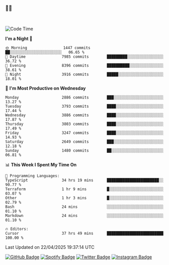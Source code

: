 ### 🤙🍺

<!-- <a href="https://github-readme-stats.vercel.app/api?username=hzak2xx&count_private=true&show_icons=true&theme=dracula">
  <img align="center" src="https://github-readme-stats.vercel.app/api?username=hzak2xx&count_private=true&show_icons=true&theme=dracula" />
</a>
</br> -->
</br>

<!--START_SECTION:waka-->
![Code Time](http://img.shields.io/badge/Code%20Time-4%2C155%20hrs%2051%20mins-blue)

**I'm a Night 🦉** 

```text
🌞 Morning                1447 commits        ██░░░░░░░░░░░░░░░░░░░░░░░   06.65 % 
🌆 Daytime                7985 commits        █████████░░░░░░░░░░░░░░░░   36.72 % 
🌃 Evening                8396 commits        ██████████░░░░░░░░░░░░░░░   38.61 % 
🌙 Night                  3916 commits        █████░░░░░░░░░░░░░░░░░░░░   18.01 % 
```
📅 **I'm Most Productive on Wednesday** 

```text
Monday                   2886 commits        ███░░░░░░░░░░░░░░░░░░░░░░   13.27 % 
Tuesday                  3793 commits        ████░░░░░░░░░░░░░░░░░░░░░   17.44 % 
Wednesday                3886 commits        ████░░░░░░░░░░░░░░░░░░░░░   17.87 % 
Thursday                 3803 commits        ████░░░░░░░░░░░░░░░░░░░░░   17.49 % 
Friday                   3247 commits        ████░░░░░░░░░░░░░░░░░░░░░   14.93 % 
Saturday                 2649 commits        ███░░░░░░░░░░░░░░░░░░░░░░   12.18 % 
Sunday                   1480 commits        ██░░░░░░░░░░░░░░░░░░░░░░░   06.81 % 
```


📊 **This Week I Spent My Time On** 

```text
💬 Programming Languages: 
TypeScript               34 hrs 19 mins      ███████████████████████░░   90.77 % 
Terraform                1 hr 9 mins         █░░░░░░░░░░░░░░░░░░░░░░░░   03.07 % 
Other                    1 hr 3 mins         █░░░░░░░░░░░░░░░░░░░░░░░░   02.79 % 
Bash                     24 mins             ░░░░░░░░░░░░░░░░░░░░░░░░░   01.10 % 
Markdown                 24 mins             ░░░░░░░░░░░░░░░░░░░░░░░░░   01.10 % 

🔥 Editors: 
Cursor                   37 hrs 49 mins      █████████████████████████   100.00 % 
```


 Last Updated on 22/04/2025 19:37:14 UTC
<!--END_SECTION:waka-->

[![GitHub Badge](https://img.shields.io/badge/GitHub-100000?style=for-the-badge&logo=github&logoColor=white)](https://github.com/hzak2xx)
[![Spotify Badge](https://img.shields.io/badge/Spotify-1ED760?&style=for-the-badge&logo=spotify&logoColor=white)](https://open.spotify.com/user/uf90s6sbbh75a1mt44clkhkvf)
[![Twitter Badge](https://img.shields.io/badge/Twitter-1DA1F2?style=for-the-badge&logo=twitter&logoColor=white)](https://twitter.com/hzak2xx)
[![Instagram Badge](https://img.shields.io/badge/Instagram-E4405F?style=for-the-badge&logo=instagram&logoColor=white)](https://www.instagram.com/hzak2xx/)

